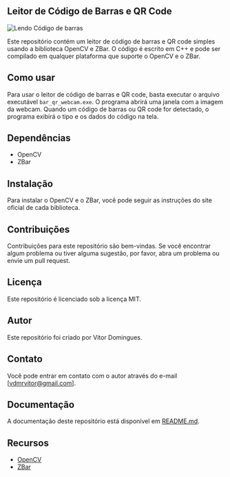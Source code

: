 ## Leitor de Código de Barras e QR Code

![Lendo Código de barras](/barQRCodeReader/barcode.gif)

Este repositório contém um leitor de código de barras e QR code simples usando a biblioteca OpenCV e ZBar. O código é escrito em C++ e pode ser compilado em qualquer plataforma que suporte o OpenCV e o ZBar.

## Como usar

Para usar o leitor de código de barras e QR code, basta executar o arquivo executável `bar_qr_webcam.exe`. O programa abrirá uma janela com a imagem da webcam. Quando um código de barras ou QR code for detectado, o programa exibirá o tipo e os dados do código na tela.

## Dependências

  * OpenCV
  * ZBar

## Instalação

Para instalar o OpenCV e o ZBar, você pode seguir as instruções do site oficial de cada biblioteca.

## Contribuições

Contribuições para este repositório são bem-vindas. Se você encontrar algum problema ou tiver alguma sugestão, por favor, abra um problema ou envie um pull request.

## Licença

Este repositório é licenciado sob a licença MIT.

## Autor

Este repositório foi criado por Vitor Domingues.

## Contato

Você pode entrar em contato com o autor através do e-mail [vdmrvitor@gmail.com].

## Documentação

A documentação deste repositório está disponível em [README.md](https://www.google.com/url?sa=E&source=gmail&q=README.md).

## Recursos

  * [OpenCV](https://www.google.com/url?sa=E&source=gmail&q=https://opencv.org/)
  * [ZBar](https://www.google.com/search?q=https://github.com/ZBar/zbar)
